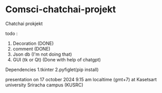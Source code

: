 # Comsci-chatchai-projekt
Chatchai prokjekt

todo :
1. Decoration (DONE)
2. comment (DONE)
3. Json db (I'm not doing that)
4. GUI (tk or Qt) (Done with help of chatgpt)

Dependencies
1.tkinter
2.pyfiglet(pip install)

presentation on 17 october 2024 9.15 am localtime (gmt+7) at Kasetsart university Sriracha campus (KUSRC) 
